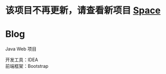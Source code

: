 # **该项目不再更新，请查看新项目 [Space](https://github.com/sbx0/Space "Space")**    
    
# Blog    
Java Web 项目    
    
开发工具：IDEA    
前端框架：Bootstrap    
